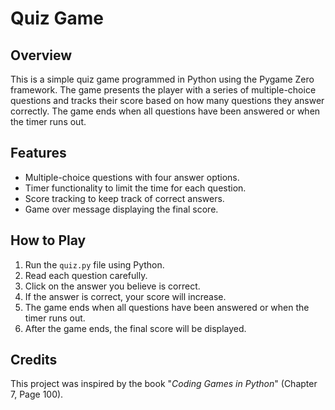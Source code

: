# Quiz Game

## Overview
This is a simple quiz game programmed in Python using the Pygame Zero framework. 
The game presents the player with a series of multiple-choice questions and tracks their score based on how many questions they answer correctly.
 The game ends when all questions have been answered or when the timer runs out.

## Features
- Multiple-choice questions with four answer options.
- Timer functionality to limit the time for each question.
- Score tracking to keep track of correct answers.
- Game over message displaying the final score.

## How to Play
1. Run the `quiz.py` file using Python.
2. Read each question carefully.
3. Click on the answer you believe is correct.
4. If the answer is correct, your score will increase.
5. The game ends when all questions have been answered or when the timer runs out.
6. After the game ends, the final score will be displayed.

## Credits
This project was inspired by the book "_Coding Games in Python_" (Chapter 7, Page 100).

